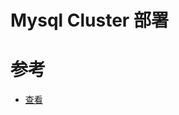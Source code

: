 # Mysql Cluster 部署



# 参考

- [查看](https://daviwa.blogspot.com/2014/01/mysql-how-to-install-configure-mysql.html)